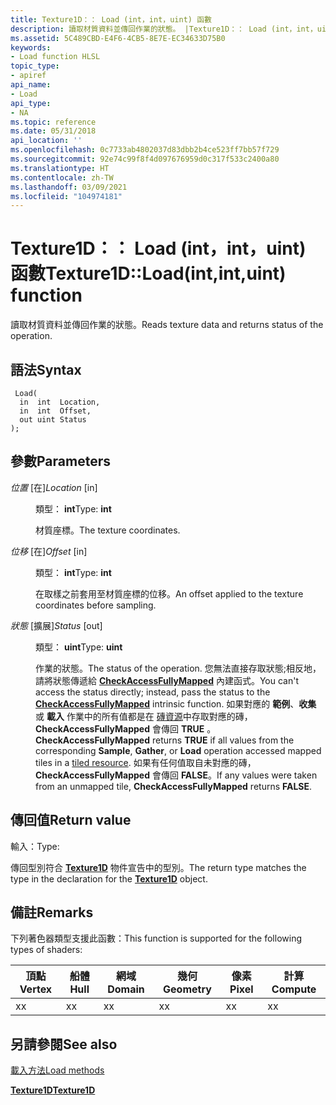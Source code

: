 ```yaml
---
title: Texture1D：： Load (int，int，uint) 函數
description: 讀取材質資料並傳回作業的狀態。 |Texture1D：： Load (int，int，uint) 函數
ms.assetid: 5C489CBD-E4F6-4CB5-8E7E-EC34633D75B0
keywords:
- Load function HLSL
topic_type:
- apiref
api_name:
- Load
api_type:
- NA
ms.topic: reference
ms.date: 05/31/2018
api_location: ''
ms.openlocfilehash: 0c7733ab4802037d83dbb2b4ce523ff7bb57f729
ms.sourcegitcommit: 92e74c99f8f4d097676959d0c317f533c2400a80
ms.translationtype: HT
ms.contentlocale: zh-TW
ms.lasthandoff: 03/09/2021
ms.locfileid: "104974181"
---
```

# <a name="texture1dloadintintuint-function"></a><span data-ttu-id="c4821-105">Texture1D：： Load (int，int，uint) 函數</span><span class="sxs-lookup"><span data-stu-id="c4821-105">Texture1D::Load(int,int,uint) function</span></span>

<span data-ttu-id="c4821-106">讀取材質資料並傳回作業的狀態。</span><span class="sxs-lookup"><span data-stu-id="c4821-106">Reads texture data and returns status of the operation.</span></span>

## <a name="syntax"></a><span data-ttu-id="c4821-107">語法</span><span class="sxs-lookup"><span data-stu-id="c4821-107">Syntax</span></span>


``` syntax
 Load(
  in  int  Location,
  in  int  Offset,
  out uint Status
);
```



## <a name="parameters"></a><span data-ttu-id="c4821-108">參數</span><span class="sxs-lookup"><span data-stu-id="c4821-108">Parameters</span></span>

<dl> <dt>

<span data-ttu-id="c4821-109">*位置* \[在\]</span><span class="sxs-lookup"><span data-stu-id="c4821-109">*Location* \[in\]</span></span>
</dt> <dd>

<span data-ttu-id="c4821-110">類型： **int**</span><span class="sxs-lookup"><span data-stu-id="c4821-110">Type: **int**</span></span>

<span data-ttu-id="c4821-111">材質座標。</span><span class="sxs-lookup"><span data-stu-id="c4821-111">The texture coordinates.</span></span>

</dd> <dt>

<span data-ttu-id="c4821-112">*位移* \[在\]</span><span class="sxs-lookup"><span data-stu-id="c4821-112">*Offset* \[in\]</span></span>
</dt> <dd>

<span data-ttu-id="c4821-113">類型： **int**</span><span class="sxs-lookup"><span data-stu-id="c4821-113">Type: **int**</span></span>

<span data-ttu-id="c4821-114">在取樣之前套用至材質座標的位移。</span><span class="sxs-lookup"><span data-stu-id="c4821-114">An offset applied to the texture coordinates before sampling.</span></span>

</dd> <dt>

<span data-ttu-id="c4821-115">*狀態* \[擴展\]</span><span class="sxs-lookup"><span data-stu-id="c4821-115">*Status* \[out\]</span></span>
</dt> <dd>

<span data-ttu-id="c4821-116">類型： **uint**</span><span class="sxs-lookup"><span data-stu-id="c4821-116">Type: **uint**</span></span>

<span data-ttu-id="c4821-117">作業的狀態。</span><span class="sxs-lookup"><span data-stu-id="c4821-117">The status of the operation.</span></span> <span data-ttu-id="c4821-118">您無法直接存取狀態;相反地，請將狀態傳遞給 [**CheckAccessFullyMapped**](checkaccessfullymapped.md) 內建函式。</span><span class="sxs-lookup"><span data-stu-id="c4821-118">You can't access the status directly; instead, pass the status to the [**CheckAccessFullyMapped**](checkaccessfullymapped.md) intrinsic function.</span></span> <span data-ttu-id="c4821-119">如果對應的 **範例**、**收集** 或 **載入** 作業中的所有值都是在 [磚資源](/windows/desktop/direct3d11/direct3d-11-2-features)中存取對應的磚， **CheckAccessFullyMapped** 會傳回 **TRUE** 。</span><span class="sxs-lookup"><span data-stu-id="c4821-119">**CheckAccessFullyMapped** returns **TRUE** if all values from the corresponding **Sample**, **Gather**, or **Load** operation accessed mapped tiles in a [tiled resource](/windows/desktop/direct3d11/direct3d-11-2-features).</span></span> <span data-ttu-id="c4821-120">如果有任何值取自未對應的磚， **CheckAccessFullyMapped** 會傳回 **FALSE**。</span><span class="sxs-lookup"><span data-stu-id="c4821-120">If any values were taken from an unmapped tile, **CheckAccessFullyMapped** returns **FALSE**.</span></span>

</dd> </dl>

## <a name="return-value"></a><span data-ttu-id="c4821-121">傳回值</span><span class="sxs-lookup"><span data-stu-id="c4821-121">Return value</span></span>

<span data-ttu-id="c4821-122">輸入：</span><span class="sxs-lookup"><span data-stu-id="c4821-122">Type:</span></span>

<span data-ttu-id="c4821-123">傳回型別符合 [**Texture1D**](sm5-object-texture1d.md) 物件宣告中的型別。</span><span class="sxs-lookup"><span data-stu-id="c4821-123">The return type matches the type in the declaration for the [**Texture1D**](sm5-object-texture1d.md) object.</span></span>

## <a name="remarks"></a><span data-ttu-id="c4821-124">備註</span><span class="sxs-lookup"><span data-stu-id="c4821-124">Remarks</span></span>

<span data-ttu-id="c4821-125">下列著色器類型支援此函數：</span><span class="sxs-lookup"><span data-stu-id="c4821-125">This function is supported for the following types of shaders:</span></span>



| <span data-ttu-id="c4821-126">頂點</span><span class="sxs-lookup"><span data-stu-id="c4821-126">Vertex</span></span> | <span data-ttu-id="c4821-127">船體</span><span class="sxs-lookup"><span data-stu-id="c4821-127">Hull</span></span> | <span data-ttu-id="c4821-128">網域</span><span class="sxs-lookup"><span data-stu-id="c4821-128">Domain</span></span> | <span data-ttu-id="c4821-129">幾何</span><span class="sxs-lookup"><span data-stu-id="c4821-129">Geometry</span></span> | <span data-ttu-id="c4821-130">像素</span><span class="sxs-lookup"><span data-stu-id="c4821-130">Pixel</span></span> | <span data-ttu-id="c4821-131">計算</span><span class="sxs-lookup"><span data-stu-id="c4821-131">Compute</span></span> |
|--------|------|--------|----------|-------|---------|
| <span data-ttu-id="c4821-132">x</span><span class="sxs-lookup"><span data-stu-id="c4821-132">x</span></span>      | <span data-ttu-id="c4821-133">x</span><span class="sxs-lookup"><span data-stu-id="c4821-133">x</span></span>    | <span data-ttu-id="c4821-134">x</span><span class="sxs-lookup"><span data-stu-id="c4821-134">x</span></span>      | <span data-ttu-id="c4821-135">x</span><span class="sxs-lookup"><span data-stu-id="c4821-135">x</span></span>        | <span data-ttu-id="c4821-136">x</span><span class="sxs-lookup"><span data-stu-id="c4821-136">x</span></span>     | <span data-ttu-id="c4821-137">x</span><span class="sxs-lookup"><span data-stu-id="c4821-137">x</span></span>       |



 

## <a name="see-also"></a><span data-ttu-id="c4821-138">另請參閱</span><span class="sxs-lookup"><span data-stu-id="c4821-138">See also</span></span>

<dl> <dt>

[<span data-ttu-id="c4821-139">載入方法</span><span class="sxs-lookup"><span data-stu-id="c4821-139">Load methods</span></span>](texture1d-load.md)
</dt> <dt>

[<span data-ttu-id="c4821-140">**Texture1D**</span><span class="sxs-lookup"><span data-stu-id="c4821-140">**Texture1D**</span></span>](sm5-object-texture1d.md)
</dt> </dl>

 

 
